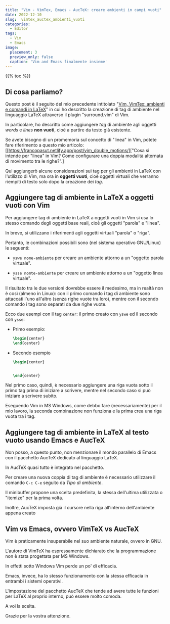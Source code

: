 ```yaml
---
title: "Vim - VimTex, Emacs - AucTeX: creare ambienti in campi vuoti"
date: 2022-12-10
slug:  vimtex_auctex_ambienti_vuoti
categories:
  - Editor
tags:
  - Vim
  - Emacs
image:
  placement: 3
  preview_only: false 
  caption: 'Vim and Emacs finalmente insieme'
---
```


{{% toc %}}



## Di cosa parliamo?

Questo post è il seguito del mio precedente intitolato "[Vim, VimTex:
ambienti e comandi in
LaTeX](https://francopasut.netlify.app/post/vim_vimtex_surround/)" in
cui ho descritto la creazione di tag di ambiente nel linguaggio LaTeX
attraverso il plugin "surround.vim" di Vim.

In particolare, ho descritto come aggiungere *tag* di ambiente agli
oggetti *words* e *lines* **non vuoti**, cioè a partire da testo già
esistente.

Se avete bisogno di un promemoria sul concetto di "linea" in Vim, potete
fare riferimento a questo mio articolo:
\[\[<https://francopasut.netlify.app/post/vim_double_motions/>\]\["Cosa
si intende per "linea" in Vim? Come configurare una doppia modalità
alternata di movimento tra le righe?".\]

Qui aggiungerò alcune considerazioni sui tag per gli ambienti in LaTeX
con l'utilizzo di Vim, ma ora in **oggetti vuoti**, cioè oggetti
virtuali che verranno riempiti di testo solo dopo la creazione dei
*tag*.

## Aggiungere tag di ambiente in LaTeX a oggetti vuoti con Vim

Per aggiungere tag di ambiente in LaTeX a oggetti vuoti in Vim si usa lo
stesso comando degli oggetti base reali, cioè gli oggetti "parola" e
"linea".

In breve, si utilizzano i riferimenti agli oggetti virtuali "parola" o
"riga".

Pertanto, le combinazioni possibili sono (nel sistema operativo
GNU/Linux) le seguenti:

- `yswe nome-ambiente` per creare un ambiente attorno a un "oggetto
  parola virtuale".

- `ysse nomte-ambiente` per creare un ambiente attorno a un "oggetto
  linea virtuale".


Il risultato tra le due versioni dovrebbe essere il medesimo, ma in
  realtà non è così (almeno in Linux): con il primo comando i tag di
  ambiente sono attaccati l'uno all'altro (senza righe vuote tra loro),
  mentre con il secondo comando i tag sono separati da due righe vuote.

  Ecco due esempi con il tag `center`: il primo creato con `yswe` ed il
  secondo con `ysse`:

- Primo esempio:

  ``` latex
  \begin{center}
  \end{center}
  ```

- Secondo esempio

  ``` latex
  \begin{center}


  \end{center}
  ```


Nel primo caso, quindi, è necessario aggiungere una riga vuota sotto
  il primo tag prima di iniziare a scrivere, mentre nel secondo caso si
  può iniziare a scrivere subito.

  Eseguendo Vim in MS Windows, come debbo fare (necessariamente) per il
  mio lavoro, la seconda combinazione non funziona e la prima crea una
  riga vuota tra i tag.

## Aggiungere tag di ambiente in LaTeX al testo vuoto usando Emacs e AucTeX

Non posso, a questo punto, non menzionare il mondo parallelo di Emacs
con il pacchetto AucTeX dedicato al linguaggio LaTeX.

In AucTeX quasi tutto è integrato nel pacchetto.

Per creare una nuova coppia di tag di ambiente è necessario utilizzare
il comando `C-c C-e` seguito da *Tipo di ambiente*.

Il minibuffer propone una scelta predefinita, la stessa dell'ultima
utilizzata o "itemize" per la prima volta.

Inoltre, AucTeX imposta già il cursore nella riga all'interno
dell'ambiente appena creato

## Vim vs Emacs, ovvero VimTeX vs AucTeX

Vim è praticamente insuperabile nel suo ambiente naturale, ovvero in
GNU.

L'autore di VimTeX ha espressamente dichiarato che la programmazione non
è stata progettata per MS Windows.

In effetti sotto Windows Vim perde un po' di efficacia.

Emacs, invece, ha lo stesso funzionamento con la stessa efficacia in
entrambi i sistemi operativi.

L'impostazione del pacchetto AucTeX che tende ad avere tutte le funzioni
per LaTeX al proprio interno, può essere molto comoda.

A voi la scelta.

Grazie per la vostra attenzione.

